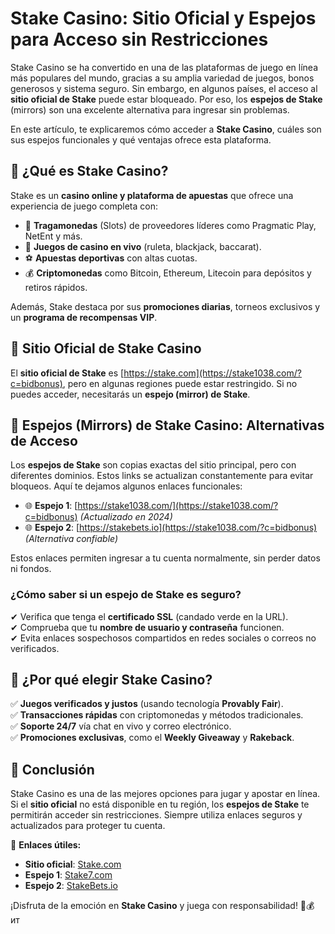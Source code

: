 # **Stake Casino: Sitio Oficial y Espejos para Acceso sin Restricciones**  

Stake Casino se ha convertido en una de las plataformas de juego en línea más populares del mundo, gracias a su amplia variedad de juegos, bonos generosos y sistema seguro. Sin embargo, en algunos países, el acceso al **sitio oficial de Stake** puede estar bloqueado. Por eso, los **espejos de Stake** (mirrors) son una excelente alternativa para ingresar sin problemas.  

En este artículo, te explicaremos cómo acceder a **Stake Casino**, cuáles son sus espejos funcionales y qué ventajas ofrece esta plataforma.  

## **🔹 ¿Qué es Stake Casino?**  

Stake es un **casino online y plataforma de apuestas** que ofrece una experiencia de juego completa con:  

- 🎰 **Tragamonedas** (Slots) de proveedores líderes como Pragmatic Play, NetEnt y más.  
- 🎲 **Juegos de casino en vivo** (ruleta, blackjack, baccarat).  
- ⚽ **Apuestas deportivas** con altas cuotas.  
- 💰 **Criptomonedas** como Bitcoin, Ethereum, Litecoin para depósitos y retiros rápidos.  

Además, Stake destaca por sus **promociones diarias**, torneos exclusivos y un **programa de recompensas VIP**.  

## **🔹 Sitio Oficial de Stake Casino**  

El **sitio oficial de Stake** es [https://stake.com](https://stake1038.com/?c=bidbonus), pero en algunas regiones puede estar restringido. Si no puedes acceder, necesitarás un **espejo (mirror) de Stake**.  

## **🔹 Espejos (Mirrors) de Stake Casino: Alternativas de Acceso**  

Los **espejos de Stake** son copias exactas del sitio principal, pero con diferentes dominios. Estos links se actualizan constantemente para evitar bloqueos. Aquí te dejamos algunos enlaces funcionales:  

- 🌐 **Espejo 1**: [https://stake1038.com/](https://stake1038.com/?c=bidbonus) *(Actualizado en 2024)*  
- 🌐 **Espejo 2**: [https://stakebets.io](https://stake1038.com/?c=bidbonus) *(Alternativa confiable)*  

Estos enlaces permiten ingresar a tu cuenta normalmente, sin perder datos ni fondos.  

### **¿Cómo saber si un espejo de Stake es seguro?**  
✔ Verifica que tenga el **certificado SSL** (candado verde en la URL).  
✔ Comprueba que tu **nombre de usuario y contraseña** funcionen.  
✔ Evita enlaces sospechosos compartidos en redes sociales o correos no verificados.  

## **🔹 ¿Por qué elegir Stake Casino?**  

✅ **Juegos verificados y justos** (usando tecnología **Provably Fair**).  
✅ **Transacciones rápidas** con criptomonedas y métodos tradicionales.  
✅ **Soporte 24/7** vía chat en vivo y correo electrónico.  
✅ **Promociones exclusivas**, como el **Weekly Giveaway** y **Rakeback**.  

## **🔹 Conclusión**  

Stake Casino es una de las mejores opciones para jugar y apostar en línea. Si el **sitio oficial** no está disponible en tu región, los **espejos de Stake** te permitirán acceder sin restricciones. Siempre utiliza enlaces seguros y actualizados para proteger tu cuenta.  

📌 **Enlaces útiles:**  
- **Sitio oficial**: [Stake.com](https://stake1038.com/?c=bidbonus)  
- **Espejo 1**: [Stake7.com](https://stake1038.com/?c=bidbonus)  
- **Espejo 2**: [StakeBets.io](https://stake1038.com/?c=bidbonus)  

¡Disfruta de la emoción en **Stake Casino** y juega con responsabilidad! 🎲💰  
ит
